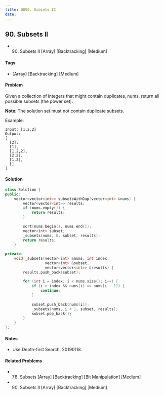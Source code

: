 ```yaml
---
title: 0090. Subsets II
date: 
---
```


## 90. Subsets II
- 90. Subsets II [Array] [Backtracking] [Medium]

#### Tags
- [Array] [Backtracking] [Medium]

#### Problem
Given a collection of integers that might contain duplicates, nums, return all possible subsets (the power set).

**Note**: The solution set must not contain duplicate subsets.

Example:

    Input: [1,2,2]
    Output:
    [
      [2],
      [1],
      [1,2,2],
      [2,2],
      [1,2],
      []
    ]

#### Solution
``` C++
class Solution {
public:
    vector<vector<int>> subsetsWithDup(vector<int> &nums) {
        vector<vector<int>> results;
        if (nums.empty()) {
            return results;
        }
        
        sort(nums.begin(), nums.end());
        vector<int> subset;
        _subsets(nums, 0, subset, results);
        return results;
    }
    
private:
    void _subsets(vector<int> &nums, int index, 
                  vector<int> &subset, 
                  vector<vector<int>> &results) {
        results.push_back(subset);
        
        for (int i = index; i < nums.size(); i++) {
            if (i > index && nums[i] == nums[i - 1]) {
                continue;
            }
            
            subset.push_back(nums[i]);
            _subsets(nums, i + 1, subset, results);
            subset.pop_back();
        }
    }
};
```

#### Notes
- Use Depth-first Search, 20190118.

#### Related Problems
- 78. Subsets [Array] [Backtracking] [Bit Manipulation] [Medium]
- 90. Subsets II [Array] [Backtracking] [Medium]
